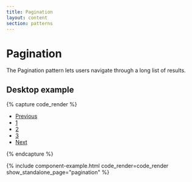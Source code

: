 ```yaml
---
title: Pagination
layout: content
section: patterns
---
```


# Pagination

The Pagination pattern lets users navigate through a long list of results.



## Desktop example

{% capture code_render %}
<nav aria-label="Page navigation example">
  <ul class="pagination">
    <li class="page-item"><a class="page-link" href="#">Previous</a></li>
    <li class="page-item"><a class="page-link" href="#">1</a></li>
    <li class="page-item"><a class="page-link" href="#">2</a></li>
    <li class="page-item"><a class="page-link" href="#">3</a></li>
    <li class="page-item"><a class="page-link" href="#">Next</a></li>
  </ul>
</nav>
{% endcapture %}

{% include component-example.html code_render=code_render show_standalone_page="pagination" %}
